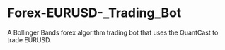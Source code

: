 # Forex-EURUSD-_Trading_Bot
A Bollinger Bands forex algorithm trading bot that uses the QuantCast to trade EURUSD.
